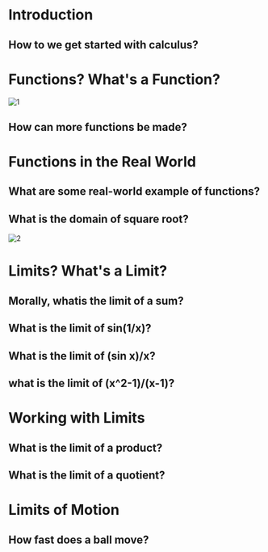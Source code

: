 # Introduction 
## How to we get started with calculus?

# Functions? What's a Function?
![1](http://d.pr/i/1iqj6+)
## How can more functions be made?

# Functions in the Real World
## What are some real-world example of functions?
## What is the domain of square root?
![2](http://d.pr/i/1baij+)
# Limits? What's a Limit?
## Morally, whatis the limit of a sum?
## What is the limit of sin(1/x)?
## What is the limit of (sin x)/x?
## what is the limit of (x^2-1)/(x-1)?

# Working with Limits
## What is the limit of a product?
## What is the limit of a quotient?

# Limits of Motion
## How fast does a ball move?
